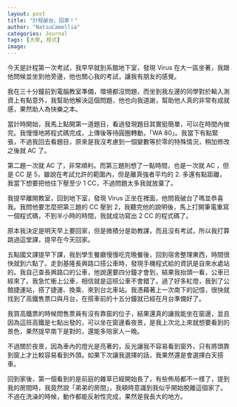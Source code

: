 ```yaml
---
layout: post
title: "計程破台，回家！"
author: "NatsuCamellia"
categories: Journal
tags: [大學, 程式]
image: 
---
```


今天是計程第一次考試，我早早就到系館地下室，發現 Virus 在大一區坐著，我跟他問候並坐到他旁邊，他也關心我的考試，讓我有朋友的感覺。

我在三十分鐘前到電腦教室準備，環境都沒問題，而坐到我左邊的同學對於輸入測資上有點意外，我幫助他解決這個問題，他也向我道謝，幫助他人真的非常有成就感，果然助人為快樂之本。

當計時開始，我馬上點開第一道題目，看過發現題目其實挺簡單，可以在時間內做完。我慢慢地將程式碼完成，上傳後等待圓圈轉動，「WA 80」。我當下有點緊張，不過我回去看題目，原來是我沒考慮到一個變數等於零的特殊情況，稍加修改之後就 AC 了。

第二題一次就 AC 了，非常順利。而第三題則想了一點時間，也是一次就 AC ，但是 CC 是 5，雖說在考試允許的範圍內，但是離真強者平均的 2. 多還有點距離，我當下想要把他往下壓至少 1 CC，不過問題太多我就放棄了。

我提早離開教室，回到地下室，發現 Virus 正坐在裡面，他問我破台了嗎並恭喜我。我問他要怎麼把第三題的 CC 壓到 2，我聽完他的說明後，馬上打開筆電重寫一個程式碼，不到半小時的時間，我就成功寫出 2 CC 的程式碼了。

原本我決定是明天早上要回家，但是微積分是助教課，而且沒有考試，所以我打算跳過這堂課，提早在今天回家。

五點國文課提早下課，我到學生餐廳慢慢吃完晚餐後，回到宿舍整理東西，時間很快就到六點了。走到基隆長興路口搭公車時，發現手機程式給的資訊是自來水處站的。我自己查長興路口的公車，他說還要四分鐘才會到，結果我抬頭一看，公車已經來了。我急忙衝上公車，相信就是這班公車不會錯了。過了好多紅燈，我到了公館捷運站，搭了捷運、換乘、來到台北車站。我憑藉著上一次南下的記憶，很快就找到了高鐵售票口與月台，在搭車前的十五分鐘就已經在月台準備好了。

我買高鐵票的時候問售票員有沒有靠窗的位子，結果還真的讓我能坐在窗邊，並且因為這班高鐵是七點出發的，可以坐在窗邊看夜景，是我上次北上來就想要看到的景色，果然提早南下是對的，還能多陪家人一晚。

不過關於夜景，因為車內的燈光是亮著的，反光讓我不容易看到窗外，只有將頭靠到窗上才比較容易看到外頭。如果下次讓我選擇的話，我果然還是會選擇白天搭車。

回到家後，第一個看到的是前庭的雜草已經開始長了，有些佈局都不一樣了，提到我的房間時，我竟然說「弟弟的房間」，我頓時意識到我似乎開始脫離這個家了。不過在洗澡的時候，動作都能反射性完成，果然是我長大的地方。

